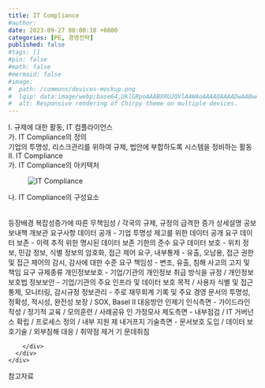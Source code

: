 ```yaml
---
title: IT Compliance
#author: 
date: 2023-09-27 00:00:10 +0800
categories: [PE, 경영전략]
published: false
#tags: []
#pin: false
#math: false
#mermaid: false
#image:
#  path: /commons/devices-mockup.png
#  lqip: data:image/webp;base64,UklGRpoAAABXRUJQVlA4WAoAAAAQAAAADwAABwAAQUxQSDIAAAARL0AmbZurmr57yyIiqE8oiG0bejIYEQTgqiDA9vqnsUSI6H+oAERp2HZ65qP/VIAWAFZQOCBCAAAA8AEAnQEqEAAIAAVAfCWkAALp8sF8rgRgAP7o9FDvMCkMde9PK7euH5M1m6VWoDXf2FkP3BqV0ZYbO6NA/VFIAAAA
#  alt: Responsive rendering of Chirpy theme on multiple devices.
---
```


<div class="post-wrap">
  <div class="para">
    <div class="para-title">
      I. 규제에 대한 활동, IT 컴플라이언스
    </div>
    <div class="para-cntnt">
      <div class="para">
        <div class="para-title">
          가. IT Compliance의 정의
        </div>
        <div class="para-cntnt">
            기업의 투명성, 리스크관리를 위하여 규제, 법안에 부합하도록 시스템을 정비하는 활동
        </div>
      </div>
    </div>
  </div>
  
  <div class="para">
    <div class="para-title">
      II. IT Compliance
    </div>
    <div class="para-cntnt">
      <div class="para">
        <div class="para-title">
          가. IT Compliance의 아키텍처
        </div>
        <div class="para-cntnt">
          <figure class="post-figure">
            <img src="/assets/img/posts/IT-Compliance.png" alt="IT Compliance">
<!--            <figcaption>Source: Unveiling the Metaverse: Exploring Emerging Trends, Multifaceted Perspectives, and Future Challenges</figcaption>-->
          </figure>
        </div>
      </div>
      <div class="para">
        <div class="para-title">
          나. IT Compliance의 구성요소
        </div>
        <div class="para-cntnt">
          <table class="post-table">
          </table>
          등장배경
  복잡성증가에 따른 무책임성 / 각국의 규제, 규정의 급격한 증가
상세설명 공보보내책 개보관
  요구사항
    데이터 공개 - 기업 투명성 제고를 위한 데이터 공개 요구
    데이터 보존 - 이력 추적 위한 명시된 데이터 보존 기한의 준수 요구
    데이터 보호 - 위치 정보, 민감 정보, 식별 정보의 암호화, 접근 제어 요구,
    내부통제 - 유출, 오남용, 접근 권한 및 접근 제어의 감시, 감사에 대한 수준 요구
    책임성 - 변조, 유출, 침해 사고의 고지 및 책임 요구
  규제종류
    개인정보보호 - 기업/기관의 개인정보 취급 방식을 규정 / 개인정보보호법
    정보보안 - 기업/기관의 주요 인프라 및 데이터 보호 목적 / 사용자 식별 및 접근 통제, 모니터링, 감시규정
    정보관리 - 주로 재무회계 기록 및 주요 경영 문서의 투명성, 정확성, 적시성, 완전성 보장 / SOX, Basel II
대응방안 인제기
  인식측면 - 가이드라인 작성 / 정기적 교육 / 모의훈련 / 사례공유 인 가정모사
  제도측면 - 내부점검 / IT 거버넌스 확립 / 프로세스 정의 / 내부 지원 제 내거프지
  기술측면 - 문서보호 도입 / 데이터 보호기술 / 외부침해 대응 / 취약점 제거 기 문데취침

        </div>
      </div>
    </div>
  </div>

  <div class="refr-wrap">
    <div class="refr-title">
        참고자료
    </div>
    <ol class="refr-list">
    <!--    <li>(나현식, 최대선) <a target="_blank" href="https://scienceon.kisti.re.kr/commons/util/originalView.do?cn=JAKO202225948430499&oCn=JAKO202225948430499&dbt=JAKO&journal=NJOU00291864">메타버스 보안 위협 요소 및 대응 방안 검토</a></li>-->
    <!--    <li>(M. Uddin, S. Manickam, H. Ullah, M. Obaidat and A. Dandoush) <a target="_blank" href="https://ieeexplore.ieee.org/abstract/document/10138386">Unveiling the Metaverse: Exploring Emerging Trends, Multifaceted Perspectives, and Future Challenges</a></li>-->
    </ol>
  </div>
</div>

